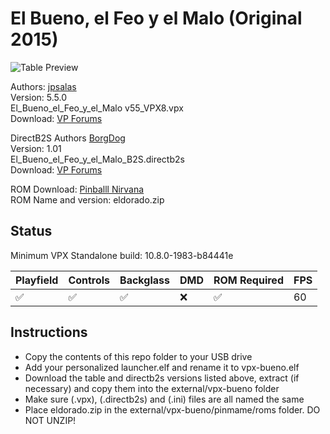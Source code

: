 # El Bueno, el Feo y el Malo (Original 2015)

![Table Preview](https://github.com/psybocilin/vpx-standalone-alp4k/blob/vpx-bueno/images/vpx-bueno-preview.jpg)

Authors: [jpsalas](https://www.vpforums.org/index.php?showuser=277)  
Version: 5.5.0  
El_Bueno_el_Feo_y_el_Malo v55_VPX8.vpx  
Download: [VP Forums](https://www.vpforums.org/index.php?app=downloads&showfile=11605)

DirectB2S
Authors [BorgDog](https://www.vpforums.org/index.php?showuser=89975)  
Version: 1.01  
El_Bueno_el_Feo_y_el_Malo_B2S.directb2s  
Download: [VP Forums](https://www.vpforums.org/index.php?app=downloads&showfile=11623)  

ROM
Download: [Pinballl Nirvana](https://pinballnirvana.com/forums/resources/eldorado.1766/)    
ROM Name and version: eldorado.zip  

## Status 

Minimum VPX Standalone build: 10.8.0-1983-b84441e

| Playfield | Controls | Backglass | DMD | ROM Required | FPS | 
|-----------|----------|-----------|-----|--------------|-----|
| :white_check_mark: | :white_check_mark: | :white_check_mark: | :x: | :white_check_mark: | 60 |

## Instructions

- Copy the contents of this repo folder to your USB drive
- Add your personalized launcher.elf and rename it to vpx-bueno.elf
- Download the table and directb2s versions listed above, extract (if necessary) and copy them into the external/vpx-bueno folder
- Make sure (.vpx), (.directb2s) and (.ini) files are all named the same
- Place eldorado.zip in the external/vpx-bueno/pinmame/roms folder. DO NOT UNZIP!  
